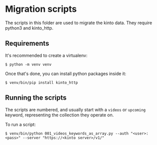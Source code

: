 # Migration scripts

The scripts in this folder are used to migrate the kinto data. They require python3 and kinto_http.

## Requirements

It's recommended to create a virtualenv:

```shell
$ python -m venv venv
```

Once that's done, you can install python packages inside it:

```shell
$ venv/bin/pip install kinto_http
```

## Running the scripts

The scripts are numbered, and usually start with a `videos` or `upcoming`
keyword, representing the collection they operate on.

To run a script:

```shell
$ venv/bin/python 001_videos_keywords_as_array.py --auth "<user>:<pass>" --server "https://<kinto server>/v1/"
```